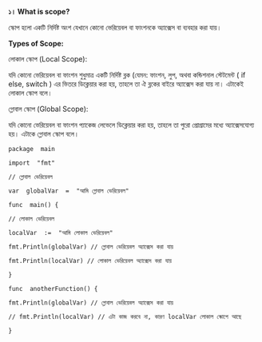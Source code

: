 **১। What is scope?**

স্কোপ হলো একটি নির্দিষ্ট অংশ যেখানে কোনো ভেরিয়েবল বা ফাংশনকে অ্যাক্সেস বা ব্যবহার করা যায়।
  
**Types of Scope:**

লোকাল স্কোপ (Local Scope):

যদি কোনো ভেরিয়েবল বা ফাংশন শুধুমাত্র একটি নির্দিষ্ট ব্লক (যেমন: ফাংশন, লুপ, অথবা কন্ডিশনাল স্টেটমেন্ট ( if else, switch ) এর ভিতরে ডিক্লেয়ার করা হয়, তাহলে তা ঐ ব্লকের বাইরে অ্যাক্সেস করা যায় না। এটাকেই লোকাল স্কোপ বলে।

গ্লোবাল স্কোপ (Global Scope):

যদি কোনো ভেরিয়েবল বা ফাংশন প্যাকেজ লেভেলে ডিক্লেয়ার করা হয়, তাহলে তা পুরো প্রোগ্রামের মধ্যে অ্যাক্সেসযোগ্য হয়। এটাকে গ্লোবাল স্কোপ বলে।

    package  main
  
    import  "fmt"

    // গ্লোবাল ভেরিয়েবল
    
    var  globalVar  =  "আমি গ্লোবাল ভেরিয়েবল"

    func  main() {
    
    // লোকাল ভেরিয়েবল
    
    localVar  :=  "আমি লোকাল ভেরিয়েবল"
    
    fmt.Println(globalVar) // গ্লোবাল ভেরিয়েবল অ্যাক্সেস করা যায়
    
    fmt.Println(localVar) // লোকাল ভেরিয়েবল অ্যাক্সেস করা যায়
    
    }
    
    func  anotherFunction() {
    
    fmt.Println(globalVar) // গ্লোবাল ভেরিয়েবল অ্যাক্সেস করা যায়
    
    // fmt.Println(localVar) // এটা কাজ করবে না, কারণ localVar লোকাল স্কোপে আছে
    
    }
